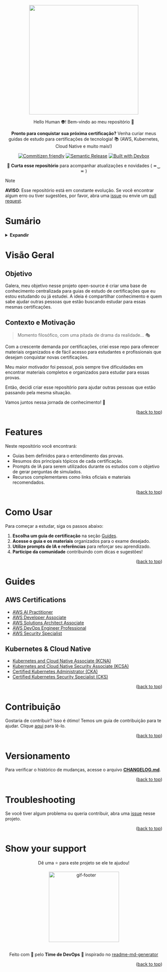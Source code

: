 <!-- BEGIN_DOCS -->
<div align="center">

<a name="readme-top"></a>

<img src="https://github.com/lpsm-dev/lpsm-dev/blob/f0540babb3f32c96fd9d706d776aa0ae82489de9/.github/assets/guide.png" width="350"/>

Hello Human 👽! Bem-vindo ao meu repositório 👋

**Pronto para conquistar sua próxima certificação?** Venha curiar meus guidas de estudo para certificações de tecnologia! 📚 (AWS, Kubernetes, Cloud Native e muito mais!)

[![Commitizen friendly](https://img.shields.io/badge/commitizen-friendly-brightgreen.svg)](https://www.conventionalcommits.org/en/v1.0.0/) [![Semantic Release](https://img.shields.io/badge/%20%20%F0%9F%93%A6%F0%9F%9A%80-semantic--release-e10079.svg)](https://semantic-release.gitbook.io/semantic-release/usage/configuration) [![Built with Devbox](https://jetpack.io/img/devbox/shield_galaxy.svg)](https://jetpack.io/devbox/docs/contributor-quickstart/)

📌 **Curta esse repositório** para acompanhar atualizações e novidades ( ≖‿ ≖ )

</div>

> [!NOTE]
>
> **AVISO**: Esse repositório está em constante evolução. Se você encontrar algum erro ou tiver sugestões, por favor, abra uma [issue](https://github.com/lpsm-dev/certifications-guide/issues/new/choose) ou envie um [pull request](https://github.com/lpsm-dev/certifications-guide/pulls).

# Sumário

<details>
  <summary><strong>Expandir</strong></summary>

<!-- START doctoc generated TOC please keep comment here to allow auto update -->
<!-- DON'T EDIT THIS SECTION, INSTEAD RE-RUN doctoc TO UPDATE -->

- [Visão Geral](#vis%C3%A3o-geral)
  - [Objetivo](#objetivo)
  - [Contexto e Motivação](#contexto-e-motiva%C3%A7%C3%A3o)
- [Features](#features)
- [Como Usar](#como-usar)
- [Guides](#guides)
  - [AWS Certifications](#aws-certifications)
  - [Kubernetes & Cloud Native](#kubernetes--cloud-native)
- [Contribuição](#contribui%C3%A7%C3%A3o)
- [Versionamento](#versionamento)
- [Troubleshooting](#troubleshooting)
- [Show your support](#show-your-support)

<!-- END doctoc generated TOC please keep comment here to allow auto update -->

<p align="right">(<a href="#readme-top">back to top</a>)</p>

</details>

# Visão Geral

## Objetivo

Galera, meu objetivo nesse projeto open-source é criar uma base de conhecimento centralizada para guias de estudo de certificações que eu estou estudando ou já estudei. A ideia é compartilhar conhecimento e quem sabe ajudar outras pessoas que estão buscando estudar para essas mesmas certificações.

## Contexto e Motivação

> Momento filosófico, com uma pitada de drama da realidade... 🎭

Com a crescente demanda por certificações, criei esse repo para oferecer materiais organizados e de fácil acesso para estudantes e profissionais que desejam conquistar novas certificações.

Meu maior motivador foi pessoal, pois sempre tive dificuldades em encontrar materiais completos e organizados para estudar para essas provas.

Então, decidi criar esse repositório para ajudar outras pessoas que estão passando pela mesma situação.

Vamos juntos nessa jornada de conhecimento! 🚀

<p align="right">(<a href="#readme-top">back to top</a>)</p>

# Features

Neste repositório você encontrará:

- Guias bem definidos para o entendimento das provas.
- Resumos dos principais tópicos de cada certificação.
- Prompts de IA para serem utilizados durante os estudos com o objetivo de gerar perguntas de simulados.
- Recursos complementares como links oficiais e materiais recomendados.

<p align="right">(<a href="#readme-top">back to top</a>)</p>

# Como Usar

Para começar a estudar, siga os passos abaixo:

1. **Escolha um guia de certificação** na seção [Guides](#guides).
2. **Acesse o guia e os materiais** organizados para o exame desejado.
3. **Utilize prompts de IA e referências** para reforçar seu aprendizado.
4. **Participe da comunidade** contribuindo com dicas e sugestões!

<p align="right">(<a href="#readme-top">back to top</a>)</p>

# Guides

## AWS Certifications

- [AWS AI Practitioner](./docs/aws/1-foundation/ai-practitioner)
- [AWS Developer Associate](./docs/aws/2-associate/solutions-architect)
- [AWS Solutions Architect Associate](./docs/aws/2-associate/solutions-architect)
- [AWS DevOps Engineer Professional](./docs/aws/3-professional/devops-engineer)
- [AWS Security Specialist](./docs/aws/4-specialist/security)

## Kubernetes & Cloud Native

- [Kubernetes and Cloud Native Associate (KCNA)](./docs/kubernetes/1-associate/cloud-native)
- [Kubernetes and Cloud Native Security Associate (KCSA)](./docs/kubernetes/1-associate/security)
- [Certified Kubernetes Administrator (CKA)](./docs/kubernetes/2-specialist/administrator)
- [Certified Kubernetes Security Specialist (CKS)](./docs/kubernetes/2-specialist/security)

<p align="right">(<a href="#readme-top">back to top</a>)</p>

# Contribuição

Gostaria de contribuir? Isso é ótimo! Temos um guia de contribuição para te ajudar. Clique [aqui](CONTRIBUTING.md) para lê-lo.

<p align="right">(<a href="#readme-top">back to top</a>)</p>

# Versionamento

Para verificar o histórico de mudanças, acesse o arquivo [**CHANGELOG.md**](CHANGELOG.md).

<p align="right">(<a href="#readme-top">back to top</a>)</p>

# Troubleshooting

Se você tiver algum problema ou queria contribuir, abra uma [issue](https://github.com/lpsm-dev/tech-blog/issues/new/choose) nesse projeto.

<p align="right">(<a href="#readme-top">back to top</a>)</p>

# Show your support

<div align="center">

Dê uma ⭐️ para este projeto se ele te ajudou!

<img alt="gif-footer" src="https://github.com/lpsm-dev/lpsm-dev/blob/0062b174ec9877e6dfc78817f314b4a0690f63ff/.github/assets/yoda.gif" width="225"/>

<br>
<br>

Feito com 💜 pelo **Time de DevOps** :wave: inspirado no [readme-md-generator](https://github.com/kefranabg/readme-md-generator)

</div>

<p align="right">(<a href="#readme-top">back to top</a>)</p>
<!-- END_DOCS -->
